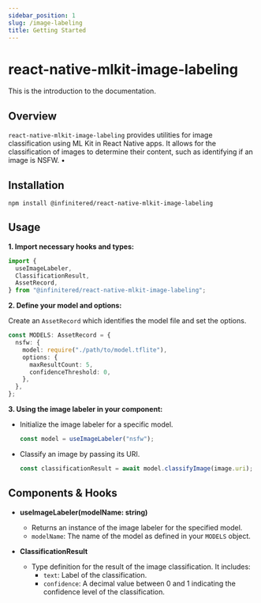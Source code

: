 ```yaml
---
sidebar_position: 1
slug: /image-labeling
title: Getting Started
---
```


# react-native-mlkit-image-labeling

This is the introduction to the documentation.

## Overview

`react-native-mlkit-image-labeling` provides utilities for image classification using ML Kit in React Native
apps. It allows for the classification of images to determine their content, such as identifying if an image is NSFW.
•

## Installation

```
npm install @infinitered/react-native-mlkit-image-labeling
```

## Usage

**1. Import necessary hooks and types:**

```ts
import {
  useImageLabeler,
  ClassificationResult,
  AssetRecord,
} from "@infinitered/react-native-mlkit-image-labeling";
```

**2. Define your model and options:**

Create an `AssetRecord` which identifies the model file and set the options.

```ts
const MODELS: AssetRecord = {
  nsfw: {
    model: require("./path/to/model.tflite"),
    options: {
      maxResultCount: 5,
      confidenceThreshold: 0,
    },
  },
};
```

**3. Using the image labeler in your component:**

- Initialize the image labeler for a specific model.

  ```ts
  const model = useImageLabeler("nsfw");
  ```

- Classify an image by passing its URI.
  ```ts
  const classificationResult = await model.classifyImage(image.uri);
  ```

## Components & Hooks

- **useImageLabeler(modelName: string)**

  - Returns an instance of the image labeler for the specified model.
  - `modelName`: The name of the model as defined in your `MODELS` object.

- **ClassificationResult**
  - Type definition for the result of the image classification. It includes:
    - `text`: Label of the classification.
    - `confidence`: A decimal value between 0 and 1 indicating the confidence level of the classification.



 
